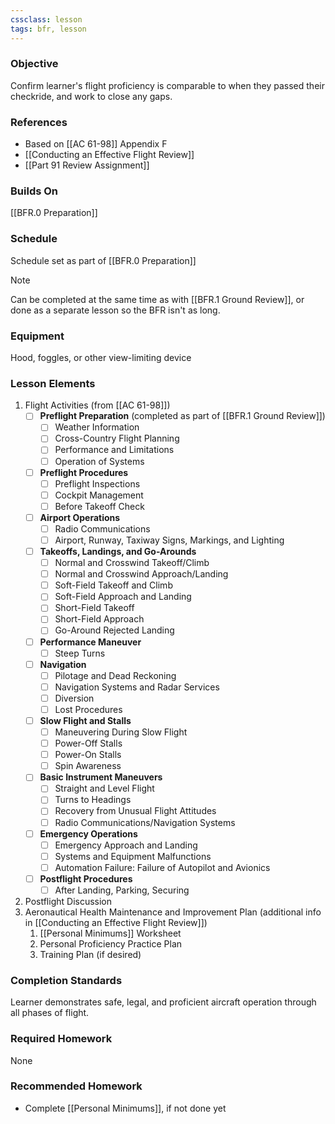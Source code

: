 ```yaml
---
cssclass: lesson
tags: bfr, lesson
---
```

### Objective
Confirm learner's flight proficiency is comparable to when they passed their checkride, and work to close any gaps.

### References
- Based on [[AC 61-98]] Appendix F
- [[Conducting an Effective Flight Review]]
- [[Part 91 Review Assignment]]

### Builds On
[[BFR.0 Preparation]]

### Schedule
Schedule set as part of [[BFR.0 Preparation]]

> [!note] 
> Can be completed at the same time as with [[BFR.1 Ground Review]], or done as a separate lesson so the BFR isn't as long.

### Equipment
Hood, foggles, or other view-limiting device

### Lesson Elements
1. Flight Activities (from [[AC 61-98]])
	- [ ] **Preflight Preparation** (completed as part of [[BFR.1 Ground Review]])
		- [ ] Weather Information
		- [ ] Cross-Country Flight Planning
		- [ ] Performance and Limitations
		- [ ] Operation of Systems
	- [ ] **Preflight Procedures**
		- [ ] Preflight Inspections
		- [ ] Cockpit Management
		- [ ] Before Takeoff Check
	- [ ] **Airport Operations**
		- [ ] Radio Communications
		- [ ] Airport, Runway, Taxiway Signs, Markings, and Lighting
	- [ ] **Takeoffs, Landings, and Go-Arounds**
		- [ ] Normal and Crosswind Takeoff/Climb
		- [ ] Normal and Crosswind Approach/Landing
		- [ ] Soft-Field Takeoff and Climb
		- [ ] Soft-Field Approach and Landing
		- [ ] Short-Field Takeoff
		- [ ] Short-Field Approach
		- [ ] Go-Around Rejected Landing
	- [ ] **Performance Maneuver**
		- [ ] Steep Turns
	- [ ] **Navigation**
		- [ ] Pilotage and Dead Reckoning
		- [ ] Navigation Systems and Radar Services
		- [ ] Diversion
		- [ ] Lost Procedures
	- [ ] **Slow Flight and Stalls**
		- [ ] Maneuvering During Slow Flight
		- [ ] Power-Off Stalls
		- [ ] Power-On Stalls
		- [ ] Spin Awareness
	- [ ] **Basic Instrument Maneuvers**
		- [ ] Straight and Level Flight
		- [ ] Turns to Headings
		- [ ] Recovery from Unusual Flight Attitudes
		- [ ] Radio Communications/Navigation Systems
	- [ ] **Emergency Operations**
		- [ ] Emergency Approach and Landing
		- [ ] Systems and Equipment Malfunctions
		- [ ] Automation Failure: Failure of Autopilot and Avionics
	- [ ] **Postflight Procedures**
		- [ ] After Landing, Parking, Securing
1. Postflight Discussion
2. Aeronautical Health Maintenance and Improvement Plan (additional info in [[Conducting an Effective Flight Review]])
	1. [[Personal Minimums]] Worksheet
	2. Personal Proficiency Practice Plan
	3. Training Plan (if desired)

### Completion Standards
Learner demonstrates safe, legal, and proficient aircraft operation through all phases of flight.

### Required Homework
None

### Recommended Homework 
- Complete [[Personal Minimums]], if not done yet